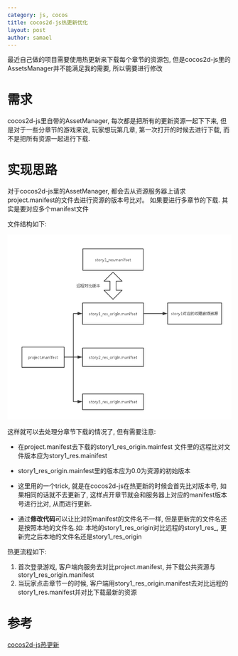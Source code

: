 ```yaml
--- 
category: js, cocos
title: cocos2d-js热更新优化
layout: post
author: samael
--- 
```


最近自己做的项目需要使用热更新来下载每个章节的资源包, 但是cocos2d-js里的AssetsManager并不能满足我的需要, 所以需要进行修改

# 需求

cocos2d-js里自带的AssetManager, 每次都是把所有的更新资源一起下下来, 但是对于一些分章节的游戏来说, 玩家想玩第几章, 第一次打开的时候去进行下载, 而不是把所有资源一起进行下载.

# 实现思路

对于cocos2d-js里的AssetManager, 都会去从资源服务器上请求project.manifest的文件去进行资源的版本号比对。 如果要进行多章节的下载. 其实是要对应多个manifest文件

文件结构如下:

![files](/img/cocos2d-js_assetmanager.png)

这样就可以去处理分章节下载的情况了, 但有需要注意:

* 在project.manifest去下载的story1_res_origin.mainfest 文件里的远程比对文件版本应为story1_res.mainifest

* story1_res_origin.mainfest里的版本应为0.0为资源的初始版本

* 这里用的一个trick, 就是在cocos2d-js在热更新的时候会首先比对版本号, 如果相同的话就不去更新了, 这样点开章节就会和服务器上对应的manifest版本号进行比对, 从而进行更新.

* 通过**修改代码**可以让比对的manifest的文件名不一样, 但是更新完的文件名还是按照本地的文件名.如: 本地的story1_res_origin对比远程的story1_res_, 更新完之后本地的文件名还是story1_res_origin


热更流程如下:

1. 首次登录游戏, 客户端向服务去对比project.manifest, 并下载公共资源与story1_res_origin.manifest
2. 当玩家点击章节一的时候, 客户端用story1_res_origin.manifest去对比远程的story1_res.manifest并对比下载最新的资源

# 参考

[cocos2d-js热更新](http://karelgt.com/Cocos2dJS%20%E7%83%AD%E6%9B%B4%E6%96%B0/)
